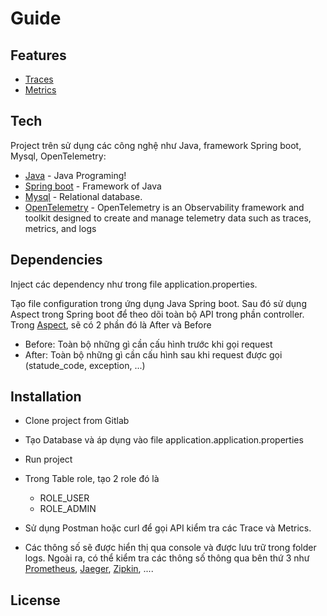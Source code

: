 # Guide
## Features
- [Traces]
- [Metrics]

## Tech
Project trên sử dụng các công nghệ như Java, framework Spring boot, Mysql, OpenTelemetry:
- [Java] - Java Programing!
- [Spring boot] - Framework of Java
- [Mysql] - Relational database.
- [OpenTelemetry] - OpenTelemetry is an Observability framework and toolkit designed to create and manage telemetry data such as traces, metrics, and logs

## Dependencies
Inject các dependency như trong file application.properties.

Tạo file configuration trong ứng dụng Java Spring boot.
Sau đó sử dụng Aspect trong Spring boot để theo dõi toàn bộ API trong phần controller. Trong [Aspect], sẽ có 2 phần đó là After và Before
- Before: Toàn bộ những gì cần cấu hình trước khi gọi request
- After: Toàn bộ những gì cần cấu hình sau khi request được gọi (statude_code, exception, ...)

## Installation

- Clone project from Gitlab

- Tạo Database và áp dụng vào file application.application.properties

- Run project

- Trong Table role, tạo 2 role đó là
    - ROLE_USER
    - ROLE_ADMIN

- Sử dụng Postman hoặc curl để gọi API kiểm tra các Trace và Metrics.

- Các thông số sẽ được hiển thị qua console và được lưu trữ trong folder logs. Ngoài ra, có thể kiểm tra các thông số thông qua bên thứ 3 như [Prometheus], [Jaeger], [Zipkin], ....

## License

[Java]: <https://docs.oracle.com/en/java/>
[Spring boot]: <https://spring.io/projects/spring-boot/>
[Mysql]: <https://www.mysql.com/>
[OpenTelemetry]: <https://opentelemetry.io/docs/instrumentation/java/>
[Jaeger]: <https://www.jaegertracing.io/>
[Zipkin]: <https://zipkin.io//>
[Prometheus]: <https://prometheus.io/>
[Aspect]: <https://docs.spring.io/spring-framework/docs/4.3.15.RELEASE/spring-framework-reference/html/aop.html/>
[Traces]: <https://opentelemetry.io/docs/concepts/signals/traces//>
[Metrics]: <https://opentelemetry.io/docs/concepts/signals/metrics//>
